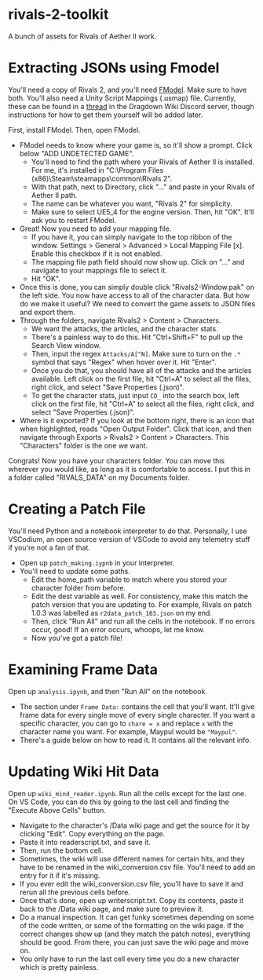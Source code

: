 # rivals-2-toolkit
A bunch of assets for Rivals of Aether II work.

# Extracting JSONs using Fmodel

You'll need a copy of Rivals 2, and you'll need [FModel](https://fmodel.app/download). Make sure to have both. You'll also need a Unity Script Mappings (.usmap) file. Currently, these can be found in a [thread](https://discord.com/channels/935257484359245884/1344158785752797309) in the Dragdown Wiki Discord server, though instructions for how to get them yourself will be added later.

First, install FModel. Then, open FModel.
- FModel needs to know where your game is, so it'll show a prompt. Click below "ADD UNDETECTED GAME".
  - You'll need to find the path where your Rivals of Aether II is installed. For me, it's installed in "C:\Program Files (x86)\Steam\steamapps\common\Rivals 2\".
  - With that path, next to Directory, click "..." and paste in your Rivals of Aether II path.
  - The name can be whatever you want, "Rivals 2" for simplicity.
  - Make sure to select UE5_4 for the engine version. Then, hit "OK". It'll ask you to restart FModel.
- Great! Now you need to add your mapping file.
  - If you have it, you can simply navigate to the top ribbon of the window. Settings > General > Advanced > Local Mapping File [x]. Enable this checkbox if it is not enabled.
  - The mapping file path field should now show up. Click on "..." and navigate to your mappings file to select it.
  - Hit "OK".
- Once this is done, you can simply double click "Rivals2-Window.pak" on the left side. You now have access to all of the character data. But how do we make it useful? We need to convert the game assets to JSON files and export them.
- Through the folders, navigate Rivals2 > Content > Characters.
    - We want the attacks, the articles, and the character stats.
    - There's a painless way to do this. Hit "Ctrl+Shift+F" to pull up the Search View window.
    - Then, input the regex `Attacks/A[^N]`. Make sure to turn on the `.*` symbol that says "Regex" when hover over it. Hit "Enter".
    - Once you do that, you should have all of the attacks and the articles available. Left click on the first file, hit "Ctrl+A" to select all the files, right click, and select "Save Properties (.json)".
    - To get the character stats, just input `CD_` into the search box, left click on the first file, hit "Ctrl+A" to select all the files, right click, and select "Save Properties (.json)".
- Where is it exported? If you look at the bottom right, there is an icon that when highlighted, reads "Open Output Folder". Click that icon, and then navigate through Exports > Rivals2 > Content > Characters. This "Characters" folder is the one we want.

Congrats! Now you have your characters folder. You can move this wherever you would like, as long as it is comfortable to access. I put this in a folder called "RIVALS_DATA" on my Documents folder.

# Creating a Patch File
You'll need Python and a notebook interpreter to do that. Personally, I use VSCodium, an open source version of VSCode to avoid any telemetry stuff if you're not a fan of that.
- Open up `patch_making.iypnb` in your interpreter.
- You'll need to update some paths. 
  - Edit the home_path variable to match where you stored your character folder from before.
  - Edit the dest variable as well. For consistency, make this match the patch version that you are updating to. For example, Rivals on patch 1.0.3 was labelled as `r2data_patch_103.json` on my end.
  - Then, click "Run All" and run all the cells in the notebook. If no errors occur, good! If an error occurs, whoops, let me know.
  - Now you've got a patch file!

# Examining Frame Data
Open up `analysis.ipynb`, and then "Run All" on the notebook.
- The section under `Frame Data:` contains the cell that you'll want. It'll give frame data for every single move of every single character. If you want a specific character, you can go to `chare = x` and replace `x` with the character name you want. For example, Maypul would be `"Maypul"`.
- There's a guide below on how to read it. It contains all the relevant info.

# Updating Wiki Hit Data
Open up `wiki_mind_reader.ipynb`. Run all the cells except for the last one. On VS Code, you can do this by going to the last cell and finding the "Execute Above Cells" button.
- Navigate to the character's /Data wiki page and get the source for it by clicking "Edit". Copy everything on the page.
- Paste it into readerscript.txt, and save it.
- Then, run the bottom cell.
 - Sometimes, the wiki will use different names for certain hits, and they have to be renamed in the wiki_conversion.csv file. You'll need to add an entry for it if it's missing.
 - If you ever edit the wiki_conversion.csv file, you'll have to save it and rerun all the previous cells before.
- Once that's done, open up writerscript.txt. Copy its contents, paste it back to the /Data wiki page, and make sure to preview it.
- Do a manual inspection. It can get funky sometimes depending on some of the code written, or some of the formatting on the wiki page. If the correct changes show up (and they match the patch notes), everything should be good. From there, you can just save the wiki page and move on.
- You only have to run the last cell every time you do a new character which is pretty painless.
